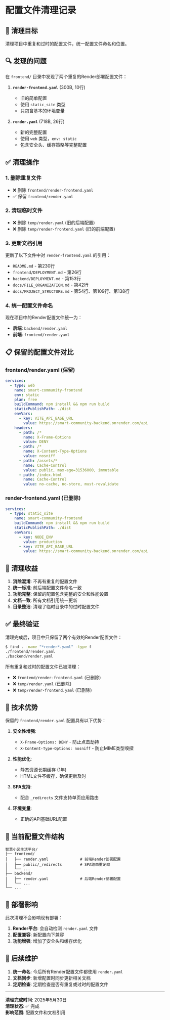# 配置文件清理记录

## 🧹 清理目标

清理项目中重复和过时的配置文件，统一配置文件命名和位置。

## 🔍 发现的问题

在 `frontend/` 目录中发现了两个重复的Render部署配置文件：

1. **`render-frontend.yaml`** (300B, 10行)
   - 旧的简单配置
   - 使用 `static_site` 类型
   - 只包含基本的环境变量

2. **`render.yaml`** (718B, 26行)
   - 新的完整配置
   - 使用 `web` 类型，`env: static`
   - 包含安全头、缓存策略等完整配置

## ✅ 清理操作

### 1. 删除重复文件
- ❌ 删除 `frontend/render-frontend.yaml`
- ✅ 保留 `frontend/render.yaml`

### 2. 清理临时文件
- ❌ 删除 `temp/render.yaml` (旧的后端配置)
- ❌ 删除 `temp/render-frontend.yaml` (旧的前端配置)

### 3. 更新文档引用
更新了以下文件中对 `render-frontend.yaml` 的引用：

- `README.md` - 第230行
- `frontend/DEPLOYMENT.md` - 第26行  
- `backend/DEPLOYMENT.md` - 第153行
- `docs/FILE_ORGANIZATION.md` - 第42行
- `docs/PROJECT_STRUCTURE.md` - 第54行、第109行、第138行

### 4. 统一配置文件命名

现在项目中的Render配置文件统一为：
- **后端**: `backend/render.yaml`
- **前端**: `frontend/render.yaml`

## 📋 保留的配置文件对比

### frontend/render.yaml (保留)
```yaml
services:
  - type: web
    name: smart-community-frontend
    env: static
    plan: free
    buildCommand: npm install && npm run build
    staticPublishPath: ./dist
    envVars:
      - key: VITE_API_BASE_URL
        value: https://smart-community-backend.onrender.com/api
    headers:
      - path: /*
        name: X-Frame-Options
        value: DENY
      - path: /*
        name: X-Content-Type-Options
        value: nosniff
      - path: /assets/*
        name: Cache-Control
        value: public, max-age=31536000, immutable
      - path: /index.html
        name: Cache-Control
        value: no-cache, no-store, must-revalidate
```

### render-frontend.yaml (已删除)
```yaml
services:
  - type: static_site
    name: smart-community-frontend
    buildCommand: npm install && npm run build
    staticPublishPath: ./dist
    envVars:
      - key: NODE_ENV
        value: production
      - key: VITE_API_BASE_URL
        value: https://smart-community-backend.onrender.com/api
```

## 🎯 清理收益

1. **消除混淆**: 不再有重复的配置文件
2. **统一标准**: 前后端配置文件命名一致
3. **功能完整**: 保留的配置包含完整的安全和性能设置
4. **文档一致**: 所有文档引用统一更新
5. **目录整洁**: 清理了临时目录中的过时配置文件

## ✅ 最终验证

清理完成后，项目中只保留了两个有效的Render配置文件：
```bash
$ find . -name "*render*.yaml" -type f
./frontend/render.yaml
./backend/render.yaml
```

所有重复和过时的配置文件已被清理：
- ❌ `frontend/render-frontend.yaml` (已删除)
- ❌ `temp/render.yaml` (已删除)  
- ❌ `temp/render-frontend.yaml` (已删除)

## 🔧 技术优势

保留的 `frontend/render.yaml` 配置具有以下优势：

1. **安全性增强**:
   - `X-Frame-Options: DENY` - 防止点击劫持
   - `X-Content-Type-Options: nosniff` - 防止MIME类型嗅探

2. **性能优化**:
   - 静态资源长期缓存 (1年)
   - HTML文件不缓存，确保更新及时

3. **SPA支持**:
   - 配合 `_redirects` 文件支持单页应用路由

4. **环境变量**:
   - 正确的API基础URL配置

## 📁 当前配置文件结构

```
智慧小区生活平台/
├── frontend/
│   ├── render.yaml              # 前端Render部署配置
│   ├── public/_redirects        # SPA路由重定向
│   └── ...
├── backend/
│   ├── render.yaml              # 后端Render部署配置
│   └── ...
└── ...
```

## 🚀 部署影响

此次清理不会影响现有部署：

1. **Render平台**: 会自动检测 `render.yaml` 文件
2. **配置兼容**: 新配置向下兼容
3. **功能增强**: 增加了安全头和缓存优化

## 📝 后续维护

1. **统一命名**: 今后所有Render配置文件都使用 `render.yaml`
2. **文档同步**: 新增配置时同步更新相关文档
3. **定期检查**: 定期检查是否有重复或过时的配置文件

---

**清理完成时间**: 2025年5月30日  
**清理状态**: ✅ 完成  
**影响范围**: 配置文件和文档引用 